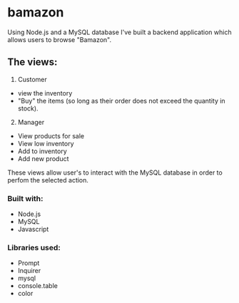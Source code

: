 # bamazon

Using Node.js and a MySQL database I've built a backend application which allows users to browse "Bamazon". 

## The views: 
1. Customer 
 * view the inventory 
 * "Buy" the items (so long as their order does not exceed the quantity in stock). 
2. Manager
 * View products for sale
 * View low inventory
 * Add to inventory
 * Add new product

These views allow user's to interact with the MySQL database in order to perfom the selected action. 

### Built with:
* Node.js
* MySQL
* Javascript 

### Libraries used:
* Prompt
* Inquirer
* mysql
* console.table
* color

